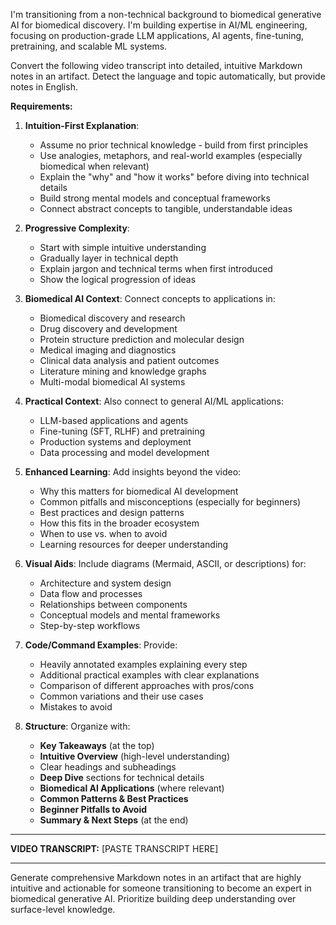 I'm transitioning from a non-technical background to biomedical generative AI for biomedical discovery. I'm building expertise in AI/ML engineering, focusing on production-grade LLM applications, AI agents, fine-tuning, pretraining, and scalable ML systems.

Convert the following video transcript into detailed, intuitive Markdown notes in an artifact. Detect the language and topic automatically, but provide notes in English.

**Requirements:**

1. **Intuition-First Explanation**: 
   - Assume no prior technical knowledge - build from first principles
   - Use analogies, metaphors, and real-world examples (especially biomedical when relevant)
   - Explain the "why" and "how it works" before diving into technical details
   - Build strong mental models and conceptual frameworks
   - Connect abstract concepts to tangible, understandable ideas

2. **Progressive Complexity**:
   - Start with simple intuitive understanding
   - Gradually layer in technical depth
   - Explain jargon and technical terms when first introduced
   - Show the logical progression of ideas

3. **Biomedical AI Context**: Connect concepts to applications in:
   - Biomedical discovery and research
   - Drug discovery and development
   - Protein structure prediction and molecular design
   - Medical imaging and diagnostics
   - Clinical data analysis and patient outcomes
   - Literature mining and knowledge graphs
   - Multi-modal biomedical AI systems

4. **Practical Context**: Also connect to general AI/ML applications:
   - LLM-based applications and agents
   - Fine-tuning (SFT, RLHF) and pretraining
   - Production systems and deployment
   - Data processing and model development

5. **Enhanced Learning**: Add insights beyond the video:
   - Why this matters for biomedical AI development
   - Common pitfalls and misconceptions (especially for beginners)
   - Best practices and design patterns
   - How this fits in the broader ecosystem
   - When to use vs. when to avoid
   - Learning resources for deeper understanding

6. **Visual Aids**: Include diagrams (Mermaid, ASCII, or descriptions) for:
   - Architecture and system design
   - Data flow and processes
   - Relationships between components
   - Conceptual models and mental frameworks
   - Step-by-step workflows

7. **Code/Command Examples**: Provide:
   - Heavily annotated examples explaining every step
   - Additional practical examples with clear explanations
   - Comparison of different approaches with pros/cons
   - Common variations and their use cases
   - Mistakes to avoid

8. **Structure**: Organize with:
   - **Key Takeaways** (at the top)
   - **Intuitive Overview** (high-level understanding)
   - Clear headings and subheadings
   - **Deep Dive** sections for technical details
   - **Biomedical AI Applications** (where relevant)
   - **Common Patterns & Best Practices**
   - **Beginner Pitfalls to Avoid**
   - **Summary & Next Steps** (at the end)

---

**VIDEO TRANSCRIPT:**
[PASTE TRANSCRIPT HERE]

---

Generate comprehensive Markdown notes in an artifact that are highly intuitive and actionable for someone transitioning to become an expert in biomedical generative AI. Prioritize building deep understanding over surface-level knowledge.
